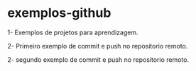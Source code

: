 # exemplos-github
1- Exemplos de projetos para aprendizagem.

2- Primeiro exemplo de commit e push no repositorio remoto.

2- segundo exemplo de commit e push no repositorio remoto.

